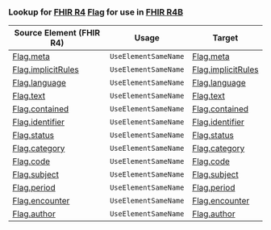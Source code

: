 ### Lookup for [FHIR R4](https://hl7.org/fhir/R4/) [Flag](https://hl7.org/fhir/R4/Flag.html) for use in [FHIR R4B](https://hl7.org/fhir/R4B/)

| Source Element (FHIR R4) | Usage | Target |
| -------------- | ----- | ------ |
| [Flag.meta](https://hl7.org/fhir/R4/Flag.html#resource) | `UseElementSameName` | [Flag.meta](https://hl7.org/fhir/R4B/Flag.html#resource) |
| [Flag.implicitRules](https://hl7.org/fhir/R4/Flag.html#resource) | `UseElementSameName` | [Flag.implicitRules](https://hl7.org/fhir/R4B/Flag.html#resource) |
| [Flag.language](https://hl7.org/fhir/R4/Flag.html#resource) | `UseElementSameName` | [Flag.language](https://hl7.org/fhir/R4B/Flag.html#resource) |
| [Flag.text](https://hl7.org/fhir/R4/Flag.html#resource) | `UseElementSameName` | [Flag.text](https://hl7.org/fhir/R4B/Flag.html#resource) |
| [Flag.contained](https://hl7.org/fhir/R4/Flag.html#resource) | `UseElementSameName` | [Flag.contained](https://hl7.org/fhir/R4B/Flag.html#resource) |
| [Flag.identifier](https://hl7.org/fhir/R4/Flag.html#resource) | `UseElementSameName` | [Flag.identifier](https://hl7.org/fhir/R4B/Flag.html#resource) |
| [Flag.status](https://hl7.org/fhir/R4/Flag.html#resource) | `UseElementSameName` | [Flag.status](https://hl7.org/fhir/R4B/Flag.html#resource) |
| [Flag.category](https://hl7.org/fhir/R4/Flag.html#resource) | `UseElementSameName` | [Flag.category](https://hl7.org/fhir/R4B/Flag.html#resource) |
| [Flag.code](https://hl7.org/fhir/R4/Flag.html#resource) | `UseElementSameName` | [Flag.code](https://hl7.org/fhir/R4B/Flag.html#resource) |
| [Flag.subject](https://hl7.org/fhir/R4/Flag.html#resource) | `UseElementSameName` | [Flag.subject](https://hl7.org/fhir/R4B/Flag.html#resource) |
| [Flag.period](https://hl7.org/fhir/R4/Flag.html#resource) | `UseElementSameName` | [Flag.period](https://hl7.org/fhir/R4B/Flag.html#resource) |
| [Flag.encounter](https://hl7.org/fhir/R4/Flag.html#resource) | `UseElementSameName` | [Flag.encounter](https://hl7.org/fhir/R4B/Flag.html#resource) |
| [Flag.author](https://hl7.org/fhir/R4/Flag.html#resource) | `UseElementSameName` | [Flag.author](https://hl7.org/fhir/R4B/Flag.html#resource) |
